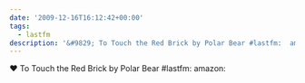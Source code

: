 ```yaml
---
date: '2009-12-16T16:12:42+00:00'
tags:
  - lastfm
description: '&#9829; To Touch the Red Brick by Polar Bear #lastfm:  amazon: '
---
```

&#9829; To Touch the Red Brick by Polar Bear #lastfm:  amazon: 
